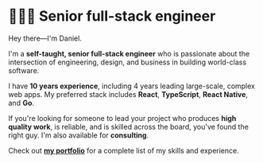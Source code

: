# 👨🏻‍💻 Senior full-stack engineer

Hey there—I'm Daniel.

I'm a **self-taught, senior full-stack engineer** who is passionate about the intersection of engineering, design, and business in building world-class software.

I have **10 years experience**, including 4 years leading large-scale, complex web apps. My preferred stack includes **React**, **TypeScript**, **React Native**, and **Go**.

If you're looking for someone to lead your project who produces **high quality work**, is reliable, and is skilled across the board, you've found the right guy. I'm also available for **consulting**.

Check out [**my portfolio**](https://daniel.emeralde.me) for a complete list of my skills and experience.
